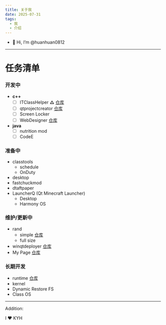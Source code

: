 ```yaml
---
title: 关于我
date: 2025-07-31
tags:
  - 我
  - 介绍
---
```

- 👋 Hi, I’m @huanhuan0812
---
# 任务清单
### 开发中
- **c++**
  - [ ] ITClassHelper   **△** 
  [仓库](https://github.com/huanhuan0812/classtools)
  - [ ] qtprojectcreator [仓库](https://github.com/huanhuan0812/qtprojectcreator)
  - [ ] Screen Locker
  - [ ] WebDesigner [仓库](https://github.com/huanhuan0812/WebDesigner)
 - **java**
   - [ ] nutrition mod
   - [ ] CodeE
### 准备中
  - classtools
    - schedule
    - OnDuty
  - desktop
  - fastchuckmod
  - dtaftpaper
  - LauncherQ (Qt Minecraft Launcher)
    - Desktop
    - Harmony OS
### 维护/更新中
  - rand
    - simple [仓库](https://github.com/huanhuan0812/rand-simple)
    - full size
  - winqtdeployer [仓库](https://github.com/huanhuan0812/winqtdeployer)
  - My Page
    [仓库](https://github.com/huanhuan0812/huanhuan0812.github.io)
### 长期开发
  - runtime
  [仓库](https://github.com/huanhuan0812/runtime1)
  - kernel
  - Dynamic Restore FS
  - Class OS
---
Addition:

I :heart: KYH
